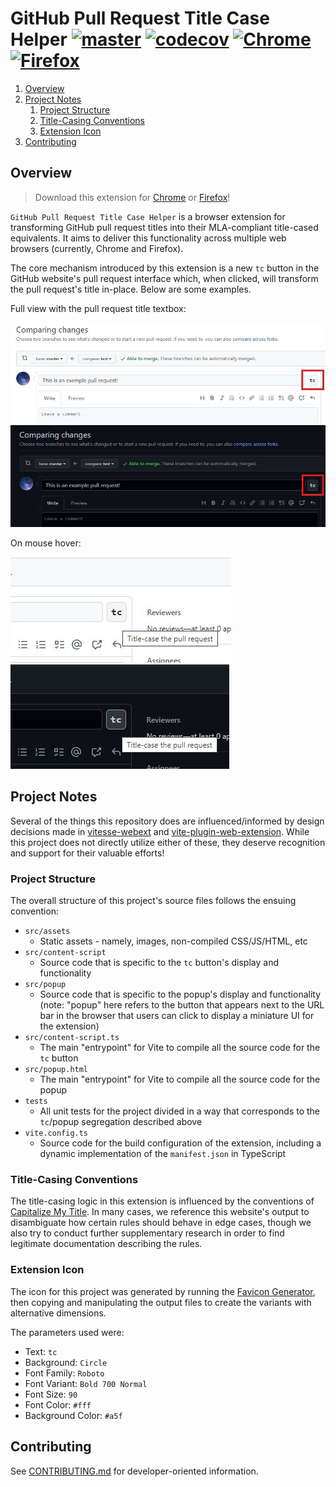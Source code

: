 # GitHub Pull Request Title Case Helper [![master](https://github.com/cooperwalbrun/pull-request-title-case/actions/workflows/master.yml/badge.svg)](https://github.com/cooperwalbrun/pull-request-title-case/actions/workflows/master.yml) [![codecov](https://codecov.io/gh/cooperwalbrun/pull-request-title-case/branch/master/graph/badge.svg?token=Q0RJM8ZHE0)](https://codecov.io/gh/cooperwalbrun/pull-request-title-case) [![Chrome](https://img.shields.io/badge/Chrome-v0.1.5-blue)](https://chrome.google.com/webstore/detail/github-pull-request-title/dhhfopamkeaepglninnbacnkjgajoppi) [![Firefox](https://img.shields.io/badge/Firefox-v0.1.5-orange)](https://addons.mozilla.org/en-US/firefox/addon/pull-request-title-case)

1. [Overview](#overview)
2. [Project Notes](#project-notes)
   1. [Project Structure](#project-structure)
   2. [Title-Casing Conventions](#title-casing-conventions)
   3. [Extension Icon](#extension-icon)
3. [Contributing](#contributing)

## Overview

>Download this extension for
>[Chrome](https://chrome.google.com/webstore/detail/github-pull-request-title/dhhfopamkeaepglninnbacnkjgajoppi) or
>[Firefox](https://addons.mozilla.org/en-US/firefox/addon/pull-request-title-case)!

`GitHub Pull Request Title Case Helper` is a browser extension for transforming GitHub pull request
titles into their MLA-compliant title-cased equivalents. It aims to deliver this functionality
across multiple web browsers (currently, Chrome and Firefox).

The core mechanism introduced by this extension is a new `tc` button in the GitHub website's pull
request interface which, when clicked, will transform the pull request's title in-place. Below are
some examples.

Full view with the pull request title textbox:

![GitHub Light](./examples/github-light-red-box.jpg)
![GitHub Dark](./examples/github-dark-red-box.jpg)

On mouse hover:

![GitHub Light Hover](./examples/github-light-hover.jpg)
![GitHub Dark Hover](./examples/github-dark-hover.jpg)

## Project Notes

Several of the things this repository does are influenced/informed by design decisions made in
[vitesse-webext](https://github.com/antfu/vitesse-webext) and
[vite-plugin-web-extension](https://github.com/aklinker1/vite-plugin-web-extension/tree/main). While
this project does not directly utilize either of these, they deserve recognition and support for
their valuable efforts!

### Project Structure

The overall structure of this project's source files follows the ensuing convention:

* `src/assets`
   * Static assets - namely, images, non-compiled CSS/JS/HTML, etc
* `src/content-script`
   * Source code that is specific to the `tc` button's display and functionality
* `src/popup`
   * Source code that is specific to the popup's display and functionality (note: "popup" here
     refers to the button that appears next to the URL bar in the browser that users can click to
     display a miniature UI for the extension)
* `src/content-script.ts`
   * The main "entrypoint" for Vite to compile all the source code for the `tc` button
* `src/popup.html`
   * The main "entrypoint" for Vite to compile all the source code for the popup
* `tests`
   * All unit tests for the project divided in a way that corresponds to the `tc`/popup segregation
     described above
* `vite.config.ts`
   * Source code for the build configuration of the extension, including a dynamic implementation of
     the `manifest.json` in TypeScript

### Title-Casing Conventions

The title-casing logic in this extension is influenced by the conventions of
[Capitalize My Title](https://capitalizemytitle.com/style/MLA). In many cases, we reference this
website's output to disambiguate how certain rules should behave in edge cases, though we also try
to conduct further supplementary research in order to find legitimate documentation describing the
rules.

### Extension Icon

The icon for this project was generated by running the
[Favicon Generator](https://favicon.io/favicon-generator), then copying and manipulating the output
files to create the variants with alternative dimensions.

The parameters used were:

* Text: `tc`
* Background: `Circle`
* Font Family: `Roboto`
* Font Variant: `Bold 700 Normal`
* Font Size: `90`
* Font Color: `#fff`
* Background Color: `#a5f`

## Contributing

See [CONTRIBUTING.md](CONTRIBUTING.md) for developer-oriented information.
